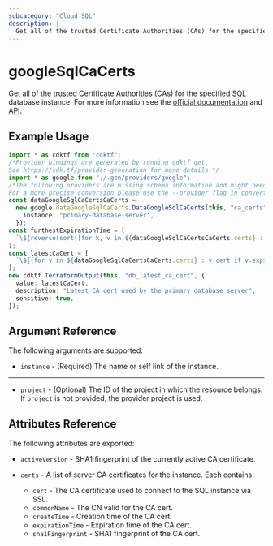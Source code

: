 ```yaml
---
subcategory: "Cloud SQL"
description: |-
  Get all of the trusted Certificate Authorities (CAs) for the specified SQL database instance.
---
```


# googleSqlCaCerts

Get all of the trusted Certificate Authorities (CAs) for the specified SQL database instance. For more information see the
[official documentation](https://cloud.google.com/sql/)
and
[API](https://cloud.google.com/sql/docs/mysql/admin-api/rest/v1beta4/instances/listServerCas).

## Example Usage

```typescript
import * as cdktf from "cdktf";
/*Provider bindings are generated by running cdktf get.
See https://cdk.tf/provider-generation for more details.*/
import * as google from "./.gen/providers/google";
/*The following providers are missing schema information and might need manual adjustments to synthesize correctly: google.
For a more precise conversion please use the --provider flag in convert.*/
const dataGoogleSqlCaCertsCaCerts =
  new google.dataGoogleSqlCaCerts.DataGoogleSqlCaCerts(this, "ca_certs", {
    instance: "primary-database-server",
  });
const furthestExpirationTime = [
  `\${reverse(sort([for k, v in ${dataGoogleSqlCaCertsCaCerts.certs} : v.expiration_time]))[0]}`,
];
const latestCaCert = [
  `\${[for v in ${dataGoogleSqlCaCertsCaCerts.certs} : v.cert if v.expiration_time == ${furthestExpirationTime}]}`,
];
new cdktf.TerraformOutput(this, "db_latest_ca_cert", {
  value: latestCaCert,
  description: "Latest CA cert used by the primary database server",
  sensitive: true,
});

```

## Argument Reference

The following arguments are supported:

* `instance` - (Required) The name or self link of the instance.

***

* `project` - (Optional) The ID of the project in which the resource belongs. If `project` is not provided, the provider project is used.

## Attributes Reference

The following attributes are exported:

*   `activeVersion` - SHA1 fingerprint of the currently active CA certificate.

*   `certs` - A list of server CA certificates for the instance. Each contains:
    * `cert` - The CA certificate used to connect to the SQL instance via SSL.
    * `commonName` - The CN valid for the CA cert.
    * `createTime` - Creation time of the CA cert.
    * `expirationTime` - Expiration time of the CA cert.
    * `sha1Fingerprint` - SHA1 fingerprint of the CA cert.
